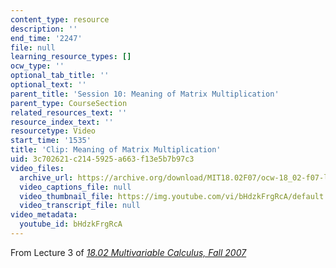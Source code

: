 ```yaml
---
content_type: resource
description: ''
end_time: '2247'
file: null
learning_resource_types: []
ocw_type: ''
optional_tab_title: ''
optional_text: ''
parent_title: 'Session 10: Meaning of Matrix Multiplication'
parent_type: CourseSection
related_resources_text: ''
resource_index_text: ''
resourcetype: Video
start_time: '1535'
title: 'Clip: Meaning of Matrix Multiplication'
uid: 3c702621-c214-5925-a663-f13e5b7b97c3
video_files:
  archive_url: https://archive.org/download/MIT18.02F07/ocw-18_02-f07-lec03_300k.mp4
  video_captions_file: null
  video_thumbnail_file: https://img.youtube.com/vi/bHdzkFrgRcA/default.jpg
  video_transcript_file: null
video_metadata:
  youtube_id: bHdzkFrgRcA
---
```


From Lecture 3 of [_18.02 Multivariable Calculus, Fall 2007_](/courses/18-02-multivariable-calculus-fall-2007/video_galleries/video-lectures)



